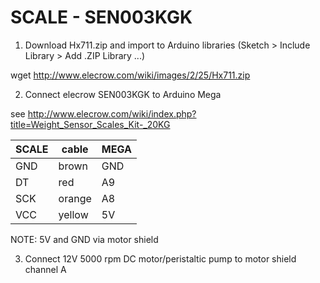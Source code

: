 
# SCALE - SEN003KGK

1) Download Hx711.zip and import to Arduino libraries
(Sketch > Include Library > Add .ZIP Library ...)

wget http://www.elecrow.com/wiki/images/2/25/Hx711.zip

2) Connect elecrow SEN003KGK to Arduino Mega

see http://www.elecrow.com/wiki/index.php?title=Weight_Sensor_Scales_Kit-_20KG

| SCALE | cable | MEGA |
|-------|-------|------|
| GND   | brown | GND  |
| DT    | red   | A9   |
| SCK   | orange| A8   |
| VCC   | yellow| 5V   | 

NOTE: 5V and GND via motor shield

3) Connect 12V 5000 rpm DC motor/peristaltic pump to motor shield channel A



